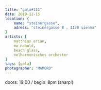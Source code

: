 ```yaml
---
title: "gala#111"
date: 2019-12-15
location: {
    name: "steinergasse",
    adress: "steinergasse 8 , 1170 vienna"
}
artists: [
    matthias erian,
    mo nahold,
    beach glass,
    velharmonisches orchester
]
tags: [gala]
photographer: "MAMORO"
---
```

doors: 19:00 / begin: 8pm (sharp!)  

